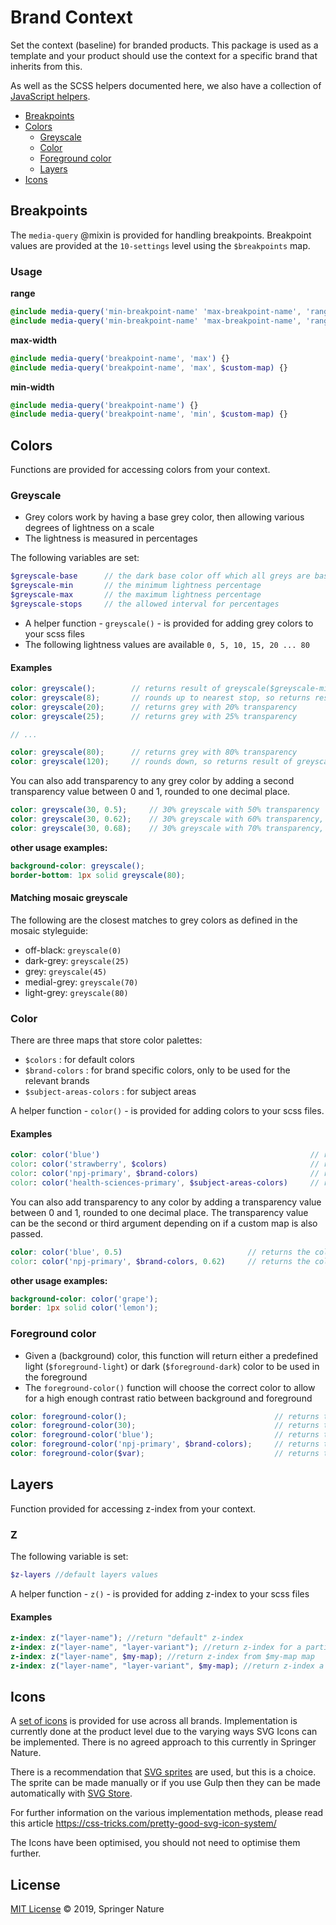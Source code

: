 # Brand Context

Set the context (baseline) for branded products. This package is used as a template and your product should use the context for a specific brand that inherits from this.

As well as the SCSS helpers documented here, we also have a collection of [JavaScript helpers](/js/).

- [Breakpoints](#breakpoints)
- [Colors](#colors)
	- [Greyscale](#greyscale)
	- [Color](#color)
	- [Foreground color](#foreground-color)
	- [Layers](#layers)
- [Icons](#icons)

## Breakpoints

The `media-query` @mixin is provided for handling breakpoints. Breakpoint values are provided at the `10-settings` level using the `$breakpoints` map.

### Usage

**range**

```scss
@include media-query('min-breakpoint-name' 'max-breakpoint-name', 'range') {}
@include media-query('min-breakpoint-name' 'max-breakpoint-name', 'range', $custom-map) {}
```

**max-width**

```scss
@include media-query('breakpoint-name', 'max') {}
@include media-query('breakpoint-name', 'max', $custom-map) {}
```

**min-width**

```scss
@include media-query('breakpoint-name') {}
@include media-query('breakpoint-name', 'min', $custom-map) {}
```

## Colors

Functions are provided for accessing colors from your context.

### Greyscale

- Grey colors work by having a base grey color, then allowing various degrees of lightness on a scale
- The lightness is measured in percentages

The following variables are set:

```scss
$greyscale-base      // the dark base color off which all greys are based
$greyscale-min       // the minimum lightness percentage
$greyscale-max       // the maximum lightness percentage
$greyscale-stops     // the allowed interval for percentages
```

- A helper function - `greyscale()` - is provided for adding grey colors to your scss files
- The following lightness values are available `0, 5, 10, 15, 20 ... 80`

#### Examples

```scss
color: greyscale();        // returns result of greyscale($greyscale-min) - greyscale(0)
color: greyscale(8);       // rounds up to nearest stop, so returns result of greyscale(10)
color: greyscale(20);      // returns grey with 20% transparency
color: greyscale(25);      // returns grey with 25% transparency

// ...

color: greyscale(80);      // returns grey with 80% transparency
color: greyscale(120);     // rounds down, so returns result of greyscale(80)
```

You can also add transparency to any grey color by adding a second transparency value between 0 and 1, rounded to one decimal place.

```scss
color: greyscale(30, 0.5);     // 30% greyscale with 50% transparency
color: greyscale(30, 0.62);    // 30% greyscale with 60% transparency, rounded down
color: greyscale(30, 0.68);    // 30% greyscale with 70% transparency, rounded up
```

**other usage examples:**

```scss
background-color: greyscale();
border-bottom: 1px solid greyscale(80);
```

#### Matching mosaic greyscale

The following are the closest matches to grey colors as defined in the mosaic styleguide:
* off-black: `greyscale(0)`
* dark-grey: `greyscale(25)`
* grey: `greyscale(45)`
* medial-grey: `greyscale(70)`
* light-grey: `greyscale(80)`

### Color

There are three maps that store color palettes:

* `$colors` : for default colors
* `$brand-colors` : for brand specific colors, only to be used for the relevant brands
* `$subject-areas-colors` : for subject areas

A helper function - `color()` - is provided for adding colors to your scss files.

#### Examples

```scss
color: color('blue')                                               // returns color from $colors map
color: color('strawberry', $colors)                                // returns color from $colors map
color: color('npj-primary', $brand-colors)                         // returns color from $brand-colors map
color: color('health-sciences-primary', $subject-areas-colors)     // returns color from $subject-areas-colors map
```

You can also add transparency to any color by adding a transparency value between 0 and 1, rounded to one decimal place. The transparency value can be the second or third argument depending on if a custom map is also passed.

```scss
color: color('blue', 0.5)                            // returns the color from $colors with 50% transparency
color: color('npj-primary', $brand-colors, 0.62)     // returns the color from $brand-colors with 60% transparency
```

**other usage examples:**

```scss
background-color: color('grape');
border: 1px solid color('lemon');
```

### Foreground color

- Given a (background) color, this function will return either a predefined light (`$foreground-light`) or dark (`$foreground-dark`) color to be used in the foreground
- The `foreground-color()` function will choose the correct color to allow for a high enough contrast ratio between background and foreground

```scss
color: foreground-color();                                 // returns the foreground color for $greyscale-base
color: foreground-color(30);                               // returns the foreground color for 30% $greyscale-base
color: foreground-color('blue');                           // returns the foreground color for the color from $colors
color: foreground-color('npj-primary', $brand-colors);     // returns the foreground color for the color from $brand-colors
color: foreground-color($var);                             // returns the foreground color for color stored as variable
```

## Layers

Function provided for accessing z-index from your context.

### Z

The following variable is set:

```scss
$z-layers //default layers values
```

A helper function - `z()` - is provided for adding z-index to your scss files

#### Examples

```scss
z-index: z("layer-name"); //return "default" z-index
z-index: z("layer-name", "layer-variant"); //return z-index for a particular name and variant
z-index: z("layer-name", $my-map); //return z-index from $my-map map
z-index: z("layer-name", "layer-variant", $my-map); //return z-index a name and variant from $my-map map
```

## Icons
A [set of icons](img/icons) is provided for use across all brands. Implementation is currently done at the product level due to the varying ways SVG Icons can be implemented. There is no agreed approach to this currently in Springer Nature. 

There is a recommendation that [SVG sprites](https://css-tricks.com/svg-sprites-use-better-icon-fonts/) are used, but this is a choice. The sprite can be made manually or if you use Gulp then they can be made automatically with [SVG Store](https://www.npmjs.com/package/gulp-svgstore).

For further information on the various implementation methods, please read this article https://css-tricks.com/pretty-good-svg-icon-system/


The Icons have been optimised, you should not need to optimise them further.

## License

[MIT License][info-license] &copy; 2019, Springer Nature

[info-license]: https://github.com/springernature/frontend-nature-toolkit/blob/master/LICENCE
